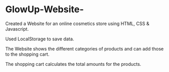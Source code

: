 # GlowUp-Website-


Created a Website for an online cosmetics store using HTML, CSS &amp; Javascript.

Used LocalStorage to save data. 

The Website shows the different categories of products and can add those to the shopping cart. 

The shopping cart calculates the total amounts for the products.
